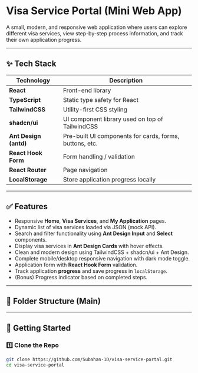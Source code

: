 # Visa Service Portal (Mini Web App)

A small, modern, and responsive web application where users can explore different visa services, view step-by-step process information, and track their own application progress.

---

## ✨ Tech Stack

| Technology       | Description                                       |
|------------------|--------------------------------------------------|
| **React**        | Front-end library                                 |
| **TypeScript**   | Static type safety for React                     |
| **TailwindCSS**  | Utility-first CSS styling                         |
| **shadcn/ui**    | UI component library used on top of TailwindCSS  |
| **Ant Design (antd)** | Pre-built UI components for cards, forms, buttons, etc. |
| **React Hook Form** | Form handling / validation                     |
| **React Router** | Page navigation                                   |
| **LocalStorage** | Store application progress locally               |

---

## ✅ Features

- Responsive **Home**, **Visa Services**, and **My Application** pages.
- Dynamic list of visa services loaded via JSON (mock API).
- Search and filter functionality using **Ant Design Input** and **Select** components.
- Display visa services in **Ant Design Cards** with hover effects.
- Clean and modern design using TailwindCSS + shadcn/ui + Ant Design.
- Complete mobile/desktop responsive navigation with dark mode toggle.
- Application form with **React Hook Form** validation.
- Track application **progress** and save progress in `localStorage`.
- (Bonus) Progress indicator based on completed steps.

---

## 📂 Folder Structure (Main)




---

## 🚀 Getting Started

### 1️⃣ Clone the Repo

```bash
git clone https://github.com/Subahan-1D/visa-service-portal.git
cd visa-service-portal
